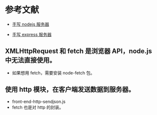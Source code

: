 # 参考文献

- [手写 nodejs 服务器](https://juejin.cn/post/6887797543212843016)

- [手写 express 服务器](https://juejin.cn/post/6890358903960240142)

## XMLHttpRequest 和 fetch 是浏览器 API，node.js 中无法直接使用。

- 如果想用 fetch，需要安装 node-fetch 包。

## 使用 http 模块，在客户端发送数据到服务器。

- front-end-http-sendjson.js
- fetch 也是对 http 的封装。
